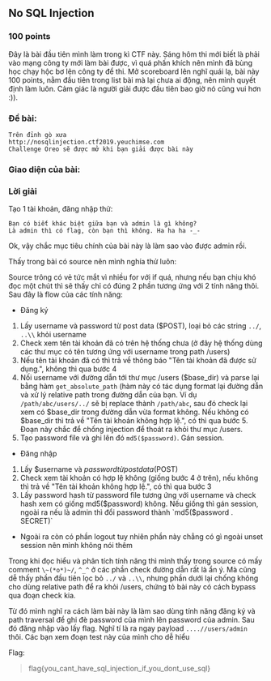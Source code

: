 ## No SQL Injection
### 100 points

Đây là bài đầu tiên mình làm trong kì CTF này. Sáng hôm thi mới biết là phải vào mạng công ty mới làm bài được, vì quá phấn khích nên mình đã bùng học chạy hộc bơ lên công ty để thi. Mở scoreboard lên nghĩ quái lạ, bài này 100 points, nằm đầu tiên trong list bài mà lại chưa ai động, nên mình quyết định làm luôn. Cảm giác là người giải được đầu tiên bao giờ nó cũng vui hơn :)).

### Đề bài:
```
Trên đỉnh gò xưa
http://nosqlinjection.ctf2019.yeuchimse.com
Challenge Oreo sẽ được mở khi bạn giải được bài này
```

### Giao diện của bài:

### Lời giải
Tạo 1 tài khoản, đăng nhập thử:

```
Bạn có biết khác biệt giữa bạn và admin là gì không?
Là admin thì có flag, còn bạn thì không. Ha ha ha -_-
```

Ok, vậy chắc mục tiêu chính của bài này là làm sao vào được admin rồi. 

Thấy trong bài có source nên mình nghía thử luôn:

Source trông có vẻ tức mắt vì nhiều for với if quá, nhưng nếu bạn chịu khó đọc một chút thì sẽ thấy chỉ có đúng 2 phần tương ứng với 2 tính năng thôi. Sau đây là flow của các tính năng:

+ Đăng ký
1. Lấy username và password từ post data ($POST), loại bỏ các string `../`, `..\\` khỏi username
2. Check xem tên tài khoản đã có trên hệ thống chưa (ở đây hệ thống dùng các thư mục có tên tương ứng với username trong path /users)
3. Nếu tên tài khoản đã có thì trả về thông báo "Tên tài khoản đã được sử dụng.", không thì qua bước 4
4. Nối username với đường dẫn tới thư mục /users ($base_dir) và parse lại bằng hàm `get_absolute_path` (hàm này có tác dụng format lại đường dẫn và xử lý relative path trong đường dẫn của bạn. Ví dụ `/path/abc/users/../` sẽ bị replace thành `/path/abc`, sau đó check lại xem có $base_dir trong đường dẫn vừa format không. Nếu không có $base_dir thì trả về "Tên tài khoản không hợp lệ.", có thì qua bước 5. Đoạn này chắc để chống injection để thoát ra khỏi thư mục /users.
5. Tạo password file và ghi lên đó `md5($password)`. Gán session.

+ Đăng nhập
1. Lấy $username và $password từ post data ($POST)
2. Check xem tài khoản có hợp lệ không (giống bước 4 ở trên), nếu không thì trả về "Tên tài khoản không hợp lệ.", có thì qua bước 3
3. Lấy password hash từ password file tương ứng với username và check hash xem có giống md5($password) không. Nếu giống thì gán session, ngoài ra nếu là admin thì đổi password thành `md5($password . SECRET)`

+ Ngoài ra còn có phần logout tuy nhiên phần này chẳng có gì ngoài unset session nên mình không nói thêm

Trong khi đọc hiểu và phân tích tính năng thì mình thấy trong source có mấy comment `\~(*o*)~/`, `^_^` ở các phần check đường dẫn rất là ẩn ý. Mà cũng dễ thấy phần đầu tiên lọc bỏ `../` và `..\\`, nhưng phần dưới lại chống không cho dùng relative path để ra khỏi /users, chứng tỏ bài này có cách bypass qua đoạn check kia.

Từ đó mình nghĩ ra cách làm bài này là làm sao dùng tính năng đăng ký và path traversal để ghi đè password của mình lên password của admin. Sau đó đăng nhập vào lấy flag.
Nghĩ tí là ra ngay payload `....//users/admin` thôi. Các bạn xem đoạn test này của mình cho dễ hiểu

Flag:
> flag{you_cant_have_sql_injection_if_you_dont_use_sql}
